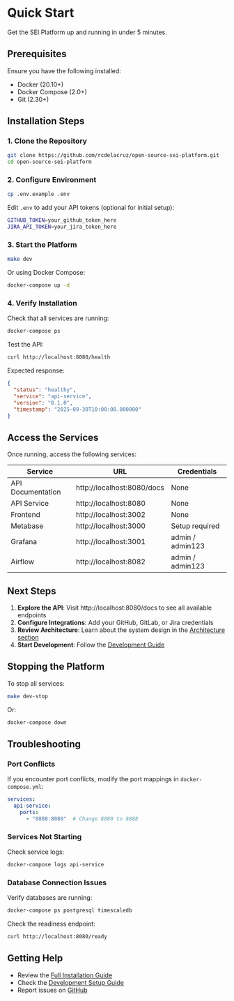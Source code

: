 # Quick Start

Get the SEI Platform up and running in under 5 minutes.

## Prerequisites

Ensure you have the following installed:

- Docker (20.10+)
- Docker Compose (2.0+)
- Git (2.30+)

## Installation Steps

### 1. Clone the Repository

```bash
git clone https://github.com/rcdelacruz/open-source-sei-platform.git
cd open-source-sei-platform
```

### 2. Configure Environment

```bash
cp .env.example .env
```

Edit `.env` to add your API tokens (optional for initial setup):

```bash
GITHUB_TOKEN=your_github_token_here
JIRA_API_TOKEN=your_jira_token_here
```

### 3. Start the Platform

```bash
make dev
```

Or using Docker Compose:

```bash
docker-compose up -d
```

### 4. Verify Installation

Check that all services are running:

```bash
docker-compose ps
```

Test the API:

```bash
curl http://localhost:8080/health
```

Expected response:

```json
{
  "status": "healthy",
  "service": "api-service",
  "version": "0.1.0",
  "timestamp": "2025-09-30T10:00:00.000000"
}
```

## Access the Services

Once running, access the following services:

| Service | URL | Credentials |
|---------|-----|-------------|
| API Documentation | http://localhost:8080/docs | None |
| API Service | http://localhost:8080 | None |
| Frontend | http://localhost:3002 | None |
| Metabase | http://localhost:3000 | Setup required |
| Grafana | http://localhost:3001 | admin / admin123 |
| Airflow | http://localhost:8082 | admin / admin123 |

## Next Steps

1. **Explore the API**: Visit http://localhost:8080/docs to see all available endpoints
2. **Configure Integrations**: Add your GitHub, GitLab, or Jira credentials
3. **Review Architecture**: Learn about the system design in the [Architecture section](../architecture/overview.md)
4. **Start Development**: Follow the [Development Guide](../development/environment-setup.md)

## Stopping the Platform

To stop all services:

```bash
make dev-stop
```

Or:

```bash
docker-compose down
```

## Troubleshooting

### Port Conflicts

If you encounter port conflicts, modify the port mappings in `docker-compose.yml`:

```yaml
services:
  api-service:
    ports:
      - "8888:8080"  # Change 8080 to 8888
```

### Services Not Starting

Check service logs:

```bash
docker-compose logs api-service
```

### Database Connection Issues

Verify databases are running:

```bash
docker-compose ps postgresql timescaledb
```

Check the readiness endpoint:

```bash
curl http://localhost:8080/ready
```

## Getting Help

- Review the [Full Installation Guide](installation.md)
- Check the [Development Setup Guide](../development/environment-setup.md)
- Report issues on [GitHub](https://github.com/rcdelacruz/open-source-sei-platform/issues)